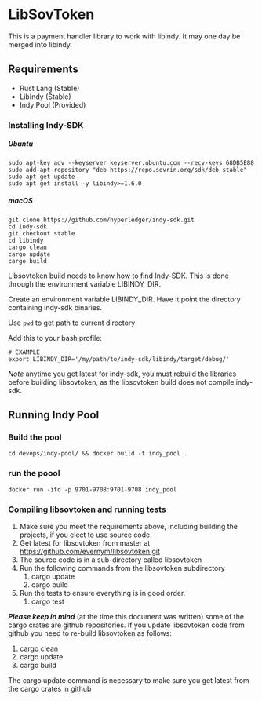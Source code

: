 # LibSovToken


This is a payment handler library to work with libindy. It may one day be merged into libindy.


## Requirements

* Rust Lang (Stable)
* LibIndy (Stable)
* Indy Pool (Provided)

### Installing Indy-SDK

##### Ubuntu


``` shell
sudo apt-key adv --keyserver keyserver.ubuntu.com --recv-keys 68DB5E88
sudo add-apt-repository "deb https://repo.sovrin.org/sdk/deb stable"
sudo apt-get update
sudo apt-get install -y libindy>=1.6.0
```


##### macOS

```shell
git clone https://github.com/hyperledger/indy-sdk.git
cd indy-sdk
git checkout stable 
cd libindy
cargo clean 
cargo update
cargo build
```
Libsovtoken build needs to know how to find Indy-SDK. This is done through the environment variable LIBINDY_DIR.

Create an environment variable LIBINDY_DIR. Have it point the directory containing indy-sdk binaries.

Use `pwd` to get path to current directory

Add this to your bash profile:

```shell 
# EXAMPLE 
export LIBINDY_DIR='/my/path/to/indy-sdk/libindy/target/debug/'
```

*Note* anytime you get latest for indy-sdk, you must rebuild the libraries before building libsovtoken, as the libsovtoken build does not compile indy-sdk.

## Running Indy Pool 

### Build the pool
```shell
cd devops/indy-pool/ && docker build -t indy_pool . 
```

### run the poool
``` shell
docker run -itd -p 9701-9708:9701-9708 indy_pool
```
### Compiling libsovtoken and running tests
1) Make sure you meet the requirements above, including building the projects, if you elect to use source code.
2) Get latest for libsovtoken from master at https://github.com/evernym/libsovtoken.git
3) The source code is in a sub-directory called libsovtoken
4) Run the following commands from the libsovtoken subdirectory
   1) cargo update
   2) cargo build
5) Run the tests to ensure everything is in good order.
   1) cargo test

***Please keep in mind*** (at the time this document was written) some of the cargo crates are github repositories.
If you update libsovtoken code from github you need to re-build libsovtoken as follows:
1) cargo clean
2) cargo update
3) cargo build

The cargo update command is necessary to make sure you get latest from the cargo crates in github
